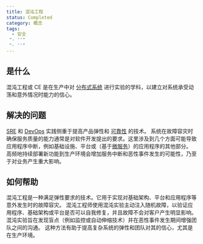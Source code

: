 ```yaml
---
title: 混沌工程
status: Completed
category: 概念
tags:
  - 安全
 "- ''"
 "- ''"
---
```


## 是什么

混沌工程或 CE 是在生产中对 [分布式系统](/distributed-systems/) 进行实验的学科，以建立对系统承受动荡和意外情况时能力的信心。

## 解决的问题

[SRE](/site_reliability_engineering/) 和 [DevOps](/devops/) 实践侧重于提高产品弹性和 [可靠性](/reliability/) 的技术。 系统在故障容灾时确保服务质量的能力通常是对软件开发提出的要求。这里涉及到几个方面可能导致应用程序中断，例如基础设施、平台或（基于[微服务](/microservices/)）的应用程序的其他部分。 高频地持续部署新功能到生产环境会增加服务中断和恶性事件发生的可能性，乃至于对业务产生重大影响。

## 如何帮助

混沌工程是一种满足弹性要求的技术。它用于实现对基础架构、平台和应用程序等意外发生时的故障容灾。 混沌工程师使用混沌实验主动注入随机故障，以验证应用程序、基础架构或平台是否可以自我修复，并且故障不会对客户产生明显影响。 混沌实验旨在发现盲点（例如监控或自动伸缩技术）并在恶性事件发生期间增强团队之间的沟通。 这种方法有助于提高复杂系统的弹性和团队对其的信心，尤其是在生产环境。
